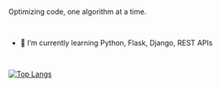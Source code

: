 Optimizing code, one algorithm at a time.

<br/>

- 🌱 I’m currently learning Python, Flask, Django, REST APIs

<br/>

[![Top Langs](https://github-readme-stats.vercel.app/api/top-langs/?username=linhares06)](https://github.com/anuraghazra/github-readme-stats)
